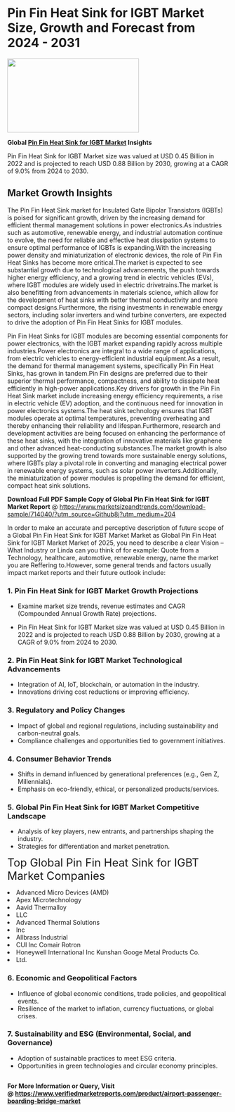 <H1>Pin Fin Heat Sink for IGBT Market Size, Growth and Forecast from 2024 - 2031</H1><img class="aligncenter size-medium wp-image-584254" src="https://thirdeyenews.in/wp-content/uploads/2024/09/Global-Market-Research-300x168.jpeg" alt="" width="300" height="168" /><p><strong>Global&nbsp;<a href="https://www.marketsizeandtrends.com/download-sample/714040/?utm_source=Github8j?utm_medium=204">Pin Fin Heat Sink for IGBT Market</a> Insights</strong></p><p>Pin Fin Heat Sink for IGBT Market size was valued at USD 0.45 Billion in 2022 and is projected to reach USD 0.88 Billion by 2030, growing at a CAGR of 9.0% from 2024 to 2030.</p><p><h2>Market Growth Insights</h2> <p>The Pin Fin Heat Sink market for Insulated Gate Bipolar Transistors (IGBTs) is poised for significant growth, driven by the increasing demand for efficient thermal management solutions in power electronics.As industries such as automotive, renewable energy, and industrial automation continue to evolve, the need for reliable and effective heat dissipation systems to ensure optimal performance of IGBTs is expanding.With the increasing power density and miniaturization of electronic devices, the role of Pin Fin Heat Sinks has become more critical.The market is expected to see substantial growth due to technological advancements, the push towards higher energy efficiency, and a growing trend in electric vehicles (EVs), where IGBT modules are widely used in electric drivetrains.The market is also benefitting from advancements in materials science, which allow for the development of heat sinks with better thermal conductivity and more compact designs.Furthermore, the rising investments in renewable energy sectors, including solar inverters and wind turbine converters, are expected to drive the adoption of Pin Fin Heat Sinks for IGBT modules.</p> <p>Pin Fin Heat Sinks for IGBT modules are becoming essential components for power electronics, with the IGBT market expanding rapidly across multiple industries.Power electronics are integral to a wide range of applications, from electric vehicles to energy-efficient industrial equipment.As a result, the demand for thermal management systems, specifically Pin Fin Heat Sinks, has grown in tandem.Pin Fin designs are preferred due to their superior thermal performance, compactness, and ability to dissipate heat efficiently in high-power applications.Key drivers for growth in the Pin Fin Heat Sink market include increasing energy efficiency requirements, a rise in electric vehicle (EV) adoption, and the continuous need for innovation in power electronics systems.The heat sink technology ensures that IGBT modules operate at optimal temperatures, preventing overheating and thereby enhancing their reliability and lifespan.Furthermore, research and development activities are being focused on enhancing the performance of these heat sinks, with the integration of innovative materials like graphene and other advanced heat-conducting substances.The market growth is also supported by the growing trend towards more sustainable energy solutions, where IGBTs play a pivotal role in converting and managing electrical power in renewable energy systems, such as solar power inverters.Additionally, the miniaturization of power modules is propelling the demand for efficient, compact heat sink solutions.</p><p><span class=""><strong>Download Full PDF Sample Copy of Global Pin Fin Heat Sink for IGBT Market Report</strong> @ <a href="https://www.marketsizeandtrends.com/download-sample/714040/?utm_source=Github8j?utm_medium=204" target="_blank">https://www.marketsizeandtrends.com/download-sample/714040/?utm_source=Github8j?utm_medium=204</a></span></p><p>In order to make an accurate and perceptive description of future scope of a Global&nbsp;Pin Fin Heat Sink for IGBT Market Market as Global&nbsp;Pin Fin Heat Sink for IGBT Market Market of 2025, you need to describe a clear Vision &ndash; What Industry or Linda can you think of for example: Quote from a Technology, healthcare, automotive, renewable energy, name the market you are Reffering to.However, some general trends and factors usually impact market reports and their future outlook include:</p><h3>1.&nbsp;<strong>Pin Fin Heat Sink for IGBT Market Growth Projections</strong></h3><ul><li>Examine market size trends, revenue estimates and CAGR (Compounded Annual Growth Rate) projections.</li><li><p>Pin Fin Heat Sink for IGBT Market size was valued at USD 0.45 Billion in 2022 and is projected to reach USD 0.88 Billion by 2030, growing at a CAGR of 9.0% from 2024 to 2030.</p></li></ul><h3>2.&nbsp;<strong>Pin Fin Heat Sink for IGBT Market Technological Advancements</strong></h3><ul><li>Integration of AI, IoT, blockchain, or automation in the industry.</li><li>Innovations driving cost reductions or improving efficiency.</li></ul><h3>3.&nbsp;<strong>Regulatory and Policy Changes</strong></h3><ul><li>Impact of global and regional regulations, including sustainability and carbon-neutral goals.</li><li>Compliance challenges and opportunities tied to government initiatives.</li></ul><h3>4.&nbsp;<strong>Consumer Behavior Trends</strong></h3><ul><li>Shifts in demand influenced by generational preferences (e.g., Gen Z, Millennials).</li><li>Emphasis on eco-friendly, ethical, or personalized products/services.</li></ul><h3>5.&nbsp;<strong>Global Pin Fin Heat Sink for IGBT Market Competitive Landscape</strong></h3><ul><li>Analysis of key players, new entrants, and partnerships shaping the industry.</li><li>Strategies for differentiation and market penetration.</li></ul><p data-pm-slice="1 1 []"><span style="color: inherit; font-family: inherit; font-size: 25px;">Top Global Pin Fin Heat Sink for IGBT Market Companies</span></p><div class="" data-test-id=""><p><li>Advanced Micro Devices (AMD)</li><li> Apex Microtechnology</li><li> Aavid Thermalloy</li><li> LLC</li><li> Advanced Thermal Solutions</li><li> Inc</li><li> Allbrass Industrial</li><li> CUI Inc Comair Rotron</li><li> Honeywell International Inc Kunshan Googe Metal Products Co.</li><li> Ltd.</li></p></div><h3>6.&nbsp;<strong>Economic and Geopolitical Factors</strong></h3><ul><li>Influence of global economic conditions, trade policies, and geopolitical events.</li><li>Resilience of the market to inflation, currency fluctuations, or global crises.</li></ul><h3>7.&nbsp;<strong>Sustainability and ESG (Environmental, Social, and Governance)</strong></h3><ul><li>Adoption of sustainable practices to meet ESG criteria.</li><li>Opportunities in green technologies and circular economy principles.</li></ul><h2><strong style="font-size: 14px;">For More Information or Query, Visit @&nbsp;</strong><a style="background-color: #ffffff; font-size: 14px;" href="https://www.marketsizeandtrends.com/report/pin-fin-heat-sink-for-igbt-market/" target="_blank">https://www.verifiedmarketreports.com/product/airport-passenger-boarding-bridge-market</a></h2>